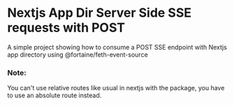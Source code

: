 # Nextjs App Dir Server Side SSE requests with POST
A simple project showing how to consume a POST SSE endpoint with Nextjs app directory using @fortaine/feth-event-source

### Note:
You can't use relative routes like usual in nextjs with the package, you have to use an absolute route instead.
